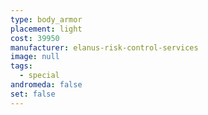 ```yaml
---
type: body_armor
placement: light
cost: 39950
manufacturer: elanus-risk-control-services
image: null
tags:
  - special
andromeda: false
set: false
---
```

